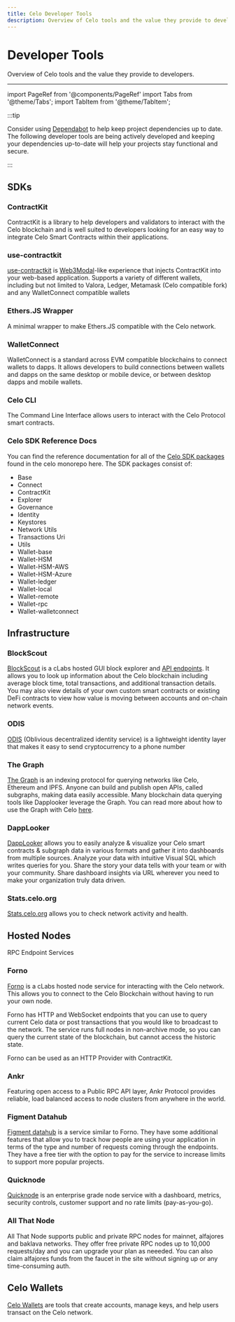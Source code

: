 ```yaml
---
title: Celo Developer Tools
description: Overview of Celo tools and the value they provide to developers.
---
```


# Developer Tools

Overview of Celo tools and the value they provide to developers.

---

import PageRef from '@components/PageRef'
import Tabs from '@theme/Tabs';
import TabItem from '@theme/TabItem';

:::tip

Consider using [Dependabot](https://docs.github.com/en/code-security/supply-chain-security/keeping-your-dependencies-updated-automatically/about-dependabot-version-updates) to help keep project dependencies up to date. The following developer tools are being actively developed and keeping your dependencies up-to-date will help your projects stay functional and secure.

:::

## SDKs

### ContractKit

ContractKit is a library to help developers and validators to interact with the Celo blockchain and is well suited to developers looking for an easy way to integrate Celo Smart Contracts within their applications.

<PageRef url="/developer-guide/contractkit" pageName="ContractKit" />

### use-contractkit

[use-contractkit](https://github.com/celo-tools/use-contractkit) is [Web3Modal](https://web3modal.com/)-like experience that injects ContractKit into your web-based application. Supports a variety of different wallets, including but not limited to Valora, Ledger, Metamask (Celo compatible fork) and any WalletConnect compatible wallets

<PageRef url="/developer-resources/use-contractkit" pageName="use-contractkit" />

### Ethers.JS Wrapper

A minimal wrapper to make Ethers.JS compatible with the Celo network.

<PageRef url="/developer-resources/ethers-js-wrapper" pageName="Ethers.JS Wrapper" />

### WalletConnect

WalletConnect is a standard across EVM compatible blockchains to connect wallets to dapps. It allows developers to build connections between wallets and dapps on the same desktop or mobile device, or between desktop dapps and mobile wallets.

<PageRef url="walletconnect" pageName="WalletConnect" />

### Celo CLI

The Command Line Interface allows users to interact with the Celo Protocol smart contracts.

<PageRef url="/cli" pageName="Celo CLI" />

### Celo SDK Reference Docs

You can find the reference documentation for all of the [Celo SDK packages](https://github.com/celo-org/celo-monorepo/tree/master/packages/sdk) found in the celo monorepo here. The SDK packages consist of:

- Base
- Connect
- ContractKit
- Explorer
- Governance
- Identity
- Keystores
- Network Utils
- Transactions Uri
- Utils
- Wallet-base
- Wallet-HSM
- Wallet-HSM-AWS
- Wallet-HSM-Azure
- Wallet-ledger
- Wallet-local
- Wallet-remote
- Wallet-rpc
- Wallet-walletconnect

<PageRef url="https://celo-sdk-docs.readthedocs.io/" pageName="Celo SDK Reference Docs" />

## Infrastructure

### BlockScout

[BlockScout](https://explorer.celo.org/) is a cLabs hosted GUI block explorer and [API endpoints](https://explorer.celo.org/api_docs). It allows you to look up information about the Celo blockchain including average block time, total transactions, and additional transaction details. You may also view details of your own custom smart contracts or existing DeFi contracts to view how value is moving between accounts and on-chain network events.

<PageRef url="https://explorer.celo.org/" pageName="BlockScout" />

### ODIS

[ODIS](/protocol/identity/odis) (Oblivious decentralized identity service) is a lightweight identity layer that makes it easy to send cryptocurrency to a phone number

<PageRef url="/getting-started/wallets" pageName="ODIS" />

### The Graph

[The Graph](https://thegraph.com/) is an indexing protocol for querying networks like Celo, Ethereum and IPFS. Anyone can build and publish open APIs, called subgraphs, making data easily accessible. Many blockchain data querying tools like Dapplooker leverage the Graph. You can read more about how to use the Graph with Celo [here](/blog/using-the-graph).

<PageRef url="/https://thegraph.com/" pageName="The Graph" />

### DappLooker

[DappLooker](https://dapplooker.com/integration/celo) allows you to easily analyze & visualize your Celo smart contracts & subgraph data in various formats and gather it into dashboards from multiple sources. Analyze your data with intuitive Visual SQL which writes queries for you. Share the story your data tells with your team or with your community. Share dashboard insights via URL wherever you need to make your organization truly data driven.

<PageRef url="https://dapplooker.com/integration/celo" pageName="DappLooker" />

### Stats.celo.org

[Stats.celo.org](http://stats.celo.org) allows you to check network activity and health.

<PageRef url="http://stats.celo.org" pageName="stats.celo.org" />

## Hosted Nodes

RPC Endpoint Services

### Forno

[Forno](/network/node/forno) is a cLabs hosted node service for interacting with the Celo network. This allows you to connect to the Celo Blockchain without having to run your own node.

Forno has HTTP and WebSocket endpoints that you can use to query current Celo data or post transactions that you would like to broadcast to the network. The service runs full nodes in non-archive mode, so you can query the current state of the blockchain, but cannot access the historic state.

Forno can be used as an HTTP Provider with ContractKit.

<PageRef url="/network/node/forno" pageName="Forno" />

### Ankr

Featuring open access to a Public RPC API layer, Ankr Protocol provides reliable, load balanced access to node clusters from anywhere in the world.

<PageRef url="https://www.ankr.com/protocol/public/celo/" pageName="Ankr" />

### Figment Datahub

[Figment datahub](https://figment.io/datahub/celo/) is a service similar to Forno. They have some additional features that allow you to track how people are using your application in terms of the type and number of requests coming through the endpoints. They have a free tier with the option to pay for the service to increase limits to support more popular projects.

<PageRef url="https://figment.io/datahub/celo/" pageName="Figment Datahub" />

### Quicknode

[Quicknode](https://www.quicknode.com/chains/celo) is an enterprise grade node service with a dashboard, metrics, security controls, customer support and no rate limits (pay-as-you-go).

<PageRef url="https://www.quicknode.com/chains/celo" pageName="Quicknode" />

### All That Node

All That Node supports public and private RPC nodes for mainnet, alfajores and baklava networks. They offer free private RPC nodes up to 10,000 requests/day and you can upgrade your plan as neeeded. You can also claim alfajores funds from the faucet in the site without signing up or any time-consuming auth.

<PageRef url="https://www.allthatnode.com/celo.dsrv" pageName="All That Node" />

## Celo Wallets

[Celo Wallets](/wallet/) are tools that create accounts, manage keys, and help users transact on the Celo network.

<PageRef url="../wallet/" pageName="Celo Wallets" />

